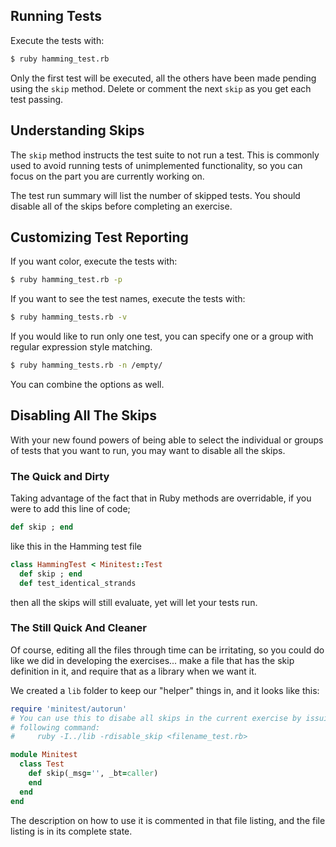 ## Running Tests

Execute the tests with:

```bash
$ ruby hamming_test.rb
```

Only the first test will be executed, all the others have been made pending
using the `skip` method. Delete or comment the next `skip` as you get
each test passing.

## Understanding Skips

The `skip` method instructs the test suite to not run a test. This is commonly used to avoid running tests of unimplemented functionality, so you can focus on the part you are currently working on.

The test run summary will list the number of skipped tests. You should disable all of the skips before completing an exercise.

## Customizing Test Reporting

If you want color, execute the tests with:

```bash
$ ruby hamming_test.rb -p
```

If you want to see the test names, execute the tests with:

```bash
$ ruby hamming_tests.rb -v
```

If you would like to run only one test, you can specify one or a group
with regular expression style matching.

```bash
$ ruby hamming_tests.rb -n /empty/
```

You can combine the options as well.

## Disabling All The Skips

With your new found powers of being able to select the individual or
groups of tests that you want to run, you may want to disable all the
skips.

### The Quick and Dirty

Taking advantage of the fact that in Ruby methods are overridable, if
you were to add this line of code;

```ruby
def skip ; end
```

like this in the Hamming test file

```ruby
class HammingTest < Minitest::Test
  def skip ; end
  def test_identical_strands
```

then all the skips will still evaluate, yet will let your tests run.

### The Still Quick And Cleaner

Of course, editing all the files through time can be irritating, so you
could do like we did in developing the exercises... make a file that has
the skip definition in it, and require that as a library when we want
it.

We created a `lib` folder to keep our "helper" things in, and it looks
like this:

```ruby
require 'minitest/autorun'
# You can use this to disabe all skips in the current exercise by issuing the
# following command:
#     ruby -I../lib -rdisable_skip <filename_test.rb>

module Minitest
  class Test
    def skip(_msg='', _bt=caller)
    end
  end
end
```

The description on how to use it is commented in that file listing, and
the file listing is in its complete state.

